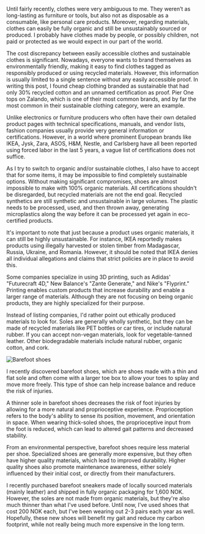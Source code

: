 Until fairly recently, clothes were very ambiguous to me. They weren’t as long-lasting as furniture or tools, but also not as disposable as a consumable, like personal care products. Moreover, regarding materials, clothes can easily be fully organic and still be unsustainably sourced or produced. I probably have clothes made by people, or possibly children, not paid or protected as we would expect in our part of the world.

The cost discrepancy between easily accessible clothes and sustainable clothes is significant. Nowadays, everyone wants to brand themselves as environmentally friendly, making it easy to find clothes tagged as responsibly produced or using recycled materials. However, this information is usually limited to a single sentence without any easily accessible proof. In writing this post, I found cheap clothing branded as sustainable that had only 30% recycled cotton and an unnamed certification as proof. Pier One tops on Zalando, which is one of their most common brands, and by far the most common in their sustainable clothing category, were an example.

Unlike electronics or furniture producers who often have their own detailed product pages with technical specifications, manuals, and vendor lists, fashion companies usually provide very general information or certifications. However, in a world where prominent European brands like IKEA, Jysk, Zara, ASOS, H&M, Nestle, and Carlsberg have all been reported using forced labor in the last 5 years, a vague list of certifications does not suffice.

As I try to switch to organic and/or sustainable clothes, I also have to accept that for some items, it may be impossible to find completely sustainable options. Without making significant compromises, shoes are almost impossible to make with 100% organic materials. All certifications shouldn't be disregarded, but recycled materials are not the end goal. Recycled synthetics are still synthetic and unsustainable in large volumes. The plastic needs to be processed, used, and then thrown away, generating microplastics along the way before it can be processed yet again in eco-certified products.

It's important to note that just because a product uses organic materials, it can still be highly unsustainable. For instance, IKEA reportedly makes products using illegally harvested or stolen timber from Madagascar, Russia, Ukraine, and Romania. However, it should be noted that IKEA denies all individual allegations and claims that strict policies are in place to avoid this.

Some companies specialize in using 3D printing, such as Adidas' "Futurecraft 4D," New Balance's "Zante Generate," and Nike's "Flyprint." Printing enables custom products that increase durability and enable a larger range of materials. Although they are not focusing on being organic products, they are highly specialized for their purpose.

Instead of listing companies, I'd rather point out ethically produced materials to look for. Soles are generally wholly synthetic, but they can be made of recycled materials like PET bottles or car tires, or include natural rubber. If you can accept non-vegan materials, look for vegetable-tanned leather. Other biodegradable materials include natural rubber, organic cotton, and cork.

![Barefoot shoes](https://i.imgur.com/wOhG1es.jpg "Be Lenka")

I recently discovered barefoot shoes, which are shoes made with a thin and flat sole and often come with a larger toe box to allow your toes to splay and move more freely. This type of shoe can help increase balance and reduce the risk of injuries.

A thinner sole in barefoot shoes decreases the risk of foot injuries by allowing for a more natural and proprioceptive experience. Proprioception refers to the body's ability to sense its position, movement, and orientation in space. When wearing thick-soled shoes, the proprioceptive input from the foot is reduced, which can lead to altered gait patterns and decreased stability.

From an environmental perspective, barefoot shoes require less material per shoe. Specialized shoes are generally more expensive, but they often have higher quality materials, which lead to improved durability. Higher quality shoes also promote maintenance awareness, either solely influenced by their initial cost, or directly from their manufacturers.

I recently purchased barefoot sneakers made of locally sourced materials (mainly leather) and shipped in fully organic packaging for 1,600 NOK. However, the soles are not made from organic materials, but they're also much thinner than what I've used before. Until now, I've used shoes that cost 200 NOK each, but I've been wearing out 2-3 pairs each year as well. Hopefully, these new shoes will benefit my gait and reduce my carbon footprint, while not really being much more expensive in the long term.